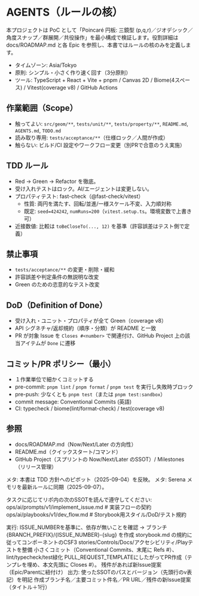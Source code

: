 # AGENTS（ルールの核）

本プロジェクトは PoC として「Poincaré 円板: 三鏡型 (p,q,r)／ジオデシック／角度スナップ／群展開／共役操作」を最小構成で検証します。役割詳細は docs/ROADMAP.md と各 Epic を参照し、本書ではルールの核のみを定義します。

- タイムゾーン: Asia/Tokyo
- 原則: シンプル・小さく作り速く回す（3分原則）
- ツール: TypeScript + React + Vite + pnpm / Canvas 2D / Biome(4スペース) / Vitest(coverage v8) / GitHub Actions

## 作業範囲（Scope）
- 触ってよい: `src/geom/**`, `tests/unit/**`, `tests/property/**`, `README.md`, `AGENTS.md`, `TODO.md`
- 読み取り専用: `tests/acceptance/**`（仕様ロック／人間が作成）
- 触らない: ビルド/CI 設定やワークフロー変更（別PRで合意のうえ実施）

## TDD ルール
- Red → Green → Refactor を徹底。
- 受け入れテストはロック。AI/エージェントは変更しない。
- プロパティテスト: fast-check（@fast-check/vitest）
  - 性質: 両円を満たす、回転/並進/一様スケール不変、入力順対称
  - 既定: `seed=424242`, `numRuns=200`（`vitest.setup.ts`。環境変数で上書き可）
- 近接数値: 比較は `toBeCloseTo(..., 12)` を基準（許容誤差はテスト側で定義）

## 禁止事項
- `tests/acceptance/**` の変更・削除・緩和
- 許容誤差や判定条件の無説明な改変
- Green のための恣意的なテスト改変

## DoD（Definition of Done）
- 受け入れ・ユニット・プロパティが全て Green（coverage v8）
- API シグネチャ/返却規約（順序・分類）が README と一致
- PR が対象 Issue を `Closes #<number>` で関連付け、GitHub Project 上の該当アイテムが `Done` に遷移

## コミット/PR ポリシー（最小）
- １作業単位で細かくコミットする
- pre-commit: `pnpm lint` / `pnpm format` / `pnpm test` を実行し失敗時ブロック
- pre-push: 少なくとも `pnpm test`（または `pnpm test:sandbox`）
- commit message: Conventional Commits (英語)
- CI: typecheck / biome(lint/format-check) / test(coverage v8)

## 参照
- docs/ROADMAP.md（Now/Next/Later の方向性）
- README.md（クイックスタート/コマンド）
- GitHub Project（スプリントの Now/Next/Later のSSOT）/ Milestones（リリース管理）

メタ: 本書は TDD 方針へのピボット（2025-09-04）を反映。
メタ: Serena メモリを最新ルールに同期（2025-09-07）。


タスクに応じてリポ内の次のSSOTを読んで遵守してください:
ops/ai/prompts/v1/implement_issue.md # 実装フローの契約
ops/ai/playbooks/v1/dev_flow.md # Storybook用スタイル/DoD/テスト規約

実行:
ISSUE_NUMBERを基準に、依存が無いことを確認 → ブランチ {BRANCH_PREFIX}/{ISSUE_NUMBER}-{slug} を作成
storybook.md の規約に従ってコンポーネントのCSF3 stories/Controls/Docs/アクセシビリティ/Playテストを整備
小さくコミット（Conventional Commits、末尾に Refs #<id>）、lint/typecheck/test緑化
PULL_REQUEST_TEMPLATEにしたがってPR作成（テンプレを埋め、本文先頭に Closes #<id>）。
残件があれば新Issue提案（Epic/Parentに紐付け）
出力:
使ったSSOTのパスとバージョン（先頭行のv表記）を明記
作成ブランチ名／主要コミット件名／PR URL／残件の新Issue提案（タイトル＋1行）